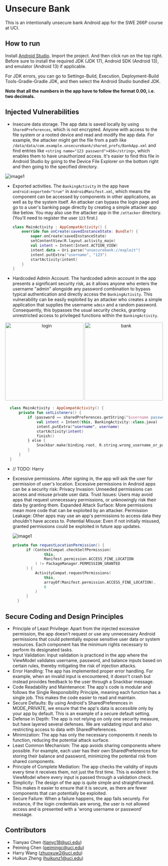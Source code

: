 # Unsecure Bank

This is an intentionally unsecure bank Android app for the SWE 266P course at UCI.

## How to run

Install [Android Studio](https://developer.android.com/studio). Import the project. And then click run on the top right. Before sure to install the required JDK (JDK 17), Android SDK (Android 13), and emulator (Android 13) if applicable.

For JDK errors, you can go to Settings-Build, Execution, Deployment-Build Tools-Gradle-Gradle JDK, and then select the Android Studio bundled JDK.

**Note that all the numbers in the app have to follow the format 0.00, i.e. two decimals.**

## Injected Vulnerabilities

* Insecure data storage. The app data is saved locally by using `SharedPreferences`, which is not encrypted. Anyone with access to the file system or a rooted device and read and modify the app data. For example, the attacker might get the file from a path like `/data/data/com.example.unsecurebank/shared_prefs/BankApp.xml` and find entries like `<string name="123 password">456</string>`, which enables them to have unauthorized access. It's easier to find this file in Android Studio by going to the Device File Explorer on the bottom right and then going to the specified directory.

![image1](images/vulnerability1.png)

* Exported activities. The `BankingActivity` in the app have `android:exported="true"` in `AndroidManifest.xml`, which means the component can be accessed by components in other applications, as well as by the system itself. An attacker can bypass the login page and go to a user's banking page directly by creating a simple attacker app like below. You may also use the attacker app in the `/attacker` directory. (You'll need to register the user `123` first.)

    ```kt
    class MainActivity : AppCompatActivity() {
        override fun onCreate(savedInstanceState: Bundle?) {
            super.onCreate(savedInstanceState)
            setContentView(R.layout.activity_main)
            val intent = Intent(Intent.ACTION_VIEW)
            intent.data = Uri.parse("unsecurebank://exploit")
            intent.putExtra("username", "123")
            startActivity(intent)
        }
    }
    ```

* Hardcoded Admin Account. The hardcoded admin account in the app presents a significant security risk, as it allows anyone who enters the username "admin" alongside any password combination to bypass typical authentication and directly access the `BankingActivity`. This vulnerability can be easily exploited by an attacker who creates a simple application that supplies the username `admin` and a random password. Consequently, this bypasses the usual security checks, granting unrestricted access to privileged functions within the `BankingActivity`.

<p align="center">
<img src="images/admin_login.png" alt="login" width="250"/> <img src="images/admin_bank.png" alt="bank" width="250"/>
</p>

  ```kt
    class MainActivity : AppCompatActivity() {
        private fun setListeners() {
            if (password == sharedPreferences.getString("$username password", "") || username == "admin") {
                val intent = Intent(this, BankingActivity::class.java)
                intent.putExtra("username", username)
                startActivity(intent)
                finish()
            } else {
                Snackbar.make(binding.root, R.string.wrong_username_or_password, Snackbar.LENGTH_SHORT).show()
            }
        }
    }
  ```

* // TODO: Harry
* Excessive permissions. After signing in, the app will ask the user for permission of user's location. Excessive permissions in Android apps can be a security risk: Privacy Invasion: Unneeded permissions can access and misuse private user data. Trust Issues: Users may avoid apps that request unnecessary permissions, or unknowingly risk their data by granting them. Expanded Attack Surface: More permissions mean more code that can be exploited by an attacker. Permission Leakage: Other apps may use an app's permissions to access data they shouldn't have access to. Potential Misuse: Even if not initially misused, granted permissions could be exploited in future app updates.

  ![image1](images/permission.jpg)
  ```kt
  private fun requestLocationPermission() {
        if (ContextCompat.checkSelfPermission(
                this,
                Manifest.permission.ACCESS_FINE_LOCATION
            ) != PackageManager.PERMISSION_GRANTED
        ) {
            ActivityCompat.requestPermissions(
                this,
                arrayOf(Manifest.permission.ACCESS_FINE_LOCATION),
                0
            )
        }
    }
  ```

## Secure Coding and Design Principles

* Principle of Least Privilege: Apart from the injected excessive permission, the app doesn't request or use any unnecessary Android permissions that could potentially expose sensitive user data or system resources. Each component has the minimum rights necessary to perform its designated tasks.
* Input Validation: Input validation is practiced in the app where the ViewModel validates username, password, and balance inputs based on certain rules, thereby mitigating the risk of injection attacks.
* Error Handling: The app has implemented proper error handling. For example, when an invalid input is encountered, it doesn't crash but instead provides feedback to the user through a Snackbar message.
* Code Readability and Maintenance: The app's code is modular and follows the Single Responsibility Principle, meaning each function has a single job. This makes the code easier to read and maintain.
* Secure Defaults: By using Android's SharedPreferences in MODE_PRIVATE, we ensure that the app's data is accessible only by your app by default. This is an example of a secure default setting.
* Defense in Depth: The app is not relying on only one security measure, but have layered several defenses. We are validating input and also restricting access to data with SharedPreferences.
* Minimization: The app has only the necessary components it needs to function, reducing the potential attack surface.
* Least Common Mechanism: The app avoids sharing components where possible. For example, each user has their own SharedPreferences for storing their balance and password, minimizing the potential risk from shared components.
* Principle of Complete Mediation: The app checks the validity of inputs every time it receives them, not just the first time. This is evident in the ViewModel where every input is passed through a validation check.
* Simplicity: The design of the app is quite simple and straightforward. This makes it easier to ensure that it is secure, as there are fewer components that can potentially be exploited.
* Secure Failure: When a failure happens, the app fails securely. For instance, if the login credentials are wrong, the user is not allowed access and is presented with a 'wrong username or password' message.

## Contributors

* Tianyao Chen (tianyc18@uci.edu)
* Peiming Chen (peimingc@uci.edu)
* Harry Wang (zhuoxuw2@uci.edu)
* Huikun Zheng (huikunz1@uci.edu)
